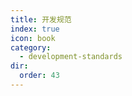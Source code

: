 ```yaml
---
title: 开发规范
index: true
icon: book
category:
  - development-standards
dir:
  order: 43
---
```


<Share colorful />

<center>
